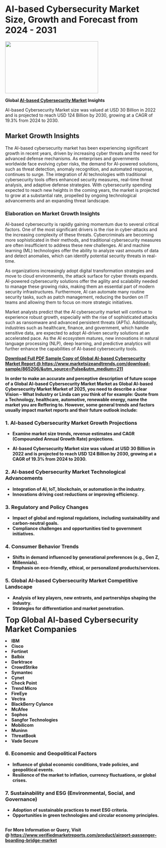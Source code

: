 <H1>AI-based Cybersecurity Market Size, Growth and Forecast from 2024 - 2031</H1><img class="aligncenter size-medium wp-image-584254" src="https://thirdeyenews.in/wp-content/uploads/2024/09/Global-Market-Research-300x168.jpeg" alt="" width="300" height="168" /><p><strong>Global&nbsp;<a href="https://www.marketsizeandtrends.com/download-sample/865206/&amp;utm_source=Pulse&amp;utm_medium=211">AI-based Cybersecurity Market</a> Insights</strong></p><p>AI-based Cybersecurity Market size was valued at USD 30 Billion in 2022 and is projected to reach USD 124 Billion by 2030, growing at a CAGR of 19.3% from 2024 to 2030.</p><p><!DOCTYPE html> <html lang="en"> <head> <meta charset="UTF-8"> <meta name="viewport" content="width=device-width, initial-scale=1.0"> <title>AI-based Cybersecurity Market Growth Insights</title> </head> <body> <h2>Market Growth Insights</h2> <p>The AI-based cybersecurity market has been experiencing significant growth in recent years, driven by increasing cyber threats and the need for advanced defense mechanisms. As enterprises and governments worldwide face evolving cyber risks, the demand for AI-powered solutions, such as threat detection, anomaly recognition, and automated response, continues to surge. The integration of AI technologies with traditional cybersecurity tools offers enhanced security measures, real-time threat analysis, and adaptive defense strategies. With cybersecurity spending expected to reach new heights in the coming years, the market is projected to grow at a substantial rate, propelled by ongoing technological advancements and an expanding threat landscape.</p> <p><strong><a href="#"></a></strong></p> <h3>Elaboration on Market Growth Insights</h3> <p>AI-based cybersecurity is rapidly gaining momentum due to several critical factors. One of the most significant drivers is the rise in cyber-attacks and the increasing complexity of these threats. Cybercriminals are becoming more sophisticated in their methods, and traditional cybersecurity measures are often insufficient to address these new challenges. AI and machine learning (ML) technologies offer the ability to analyze vast amounts of data and detect anomalies, which can identify potential security threats in real-time.</p> <p>As organizations increasingly adopt digital transformation strategies and move to cloud environments, the attack surface for cyber threats expands. AI-powered cybersecurity solutions offer the agility and scalability needed to manage these growing risks, making them an essential part of modern security infrastructures. Furthermore, AI can automate many routine security tasks, such as patch management, reducing the burden on IT teams and allowing them to focus on more strategic initiatives.</p> <p>Market analysts predict that the AI cybersecurity market will continue to experience robust growth, especially with the rise of sophisticated attacks such as ransomware and advanced persistent threats (APTs). Additionally, industries such as healthcare, finance, and government, which handle sensitive data, are expected to adopt AI-driven security solutions at an accelerated pace. As the AI ecosystem matures, new innovations in natural language processing (NLP), deep learning, and predictive analytics will further enhance the capabilities of AI-based cybersecurity tools.</p> <p><strong><a href="#"></p><p><span class=""><strong>Download Full PDF Sample Copy of Global AI-based Cybersecurity Market Report</strong> @ <a href="https://www.marketsizeandtrends.com/download-sample/865206/&amp;utm_source=Pulse&amp;utm_medium=211" target="_blank">https://www.marketsizeandtrends.com/download-sample/865206/&amp;utm_source=Pulse&amp;utm_medium=211</a></span></p><p>In order to make an accurate and perceptive description of future scope of a Global&nbsp;AI-based Cybersecurity Market Market as Global&nbsp;AI-based Cybersecurity Market Market of 2025, you need to describe a clear Vision &ndash; What Industry or Linda can you think of for example: Quote from a Technology, healthcare, automotive, renewable energy, name the market you are Reffering to. However, some general trends and factors usually impact market reports and their future outlook include:</p><h3>1.&nbsp;<strong>AI-based Cybersecurity Market Growth Projections</strong></h3><ul><li>Examine market size trends, revenue estimates and CAGR (Compounded Annual Growth Rate) projections.</li><li><p>AI-based Cybersecurity Market size was valued at USD 30 Billion in 2022 and is projected to reach USD 124 Billion by 2030, growing at a CAGR of 19.3% from 2024 to 2030.</p></li></ul><h3>2.&nbsp;<strong>AI-based Cybersecurity Market Technological Advancements</strong></h3><ul><li>Integration of AI, IoT, blockchain, or automation in the industry.</li><li>Innovations driving cost reductions or improving efficiency.</li></ul><h3>3.&nbsp;<strong>Regulatory and Policy Changes</strong></h3><ul><li>Impact of global and regional regulations, including sustainability and carbon-neutral goals.</li><li>Compliance challenges and opportunities tied to government initiatives.</li></ul><h3>4.&nbsp;<strong>Consumer Behavior Trends</strong></h3><ul><li>Shifts in demand influenced by generational preferences (e.g., Gen Z, Millennials).</li><li>Emphasis on eco-friendly, ethical, or personalized products/services.</li></ul><h3>5.&nbsp;<strong>Global AI-based Cybersecurity Market Competitive Landscape</strong></h3><ul><li>Analysis of key players, new entrants, and partnerships shaping the industry.</li><li>Strategies for differentiation and market penetration.</li></ul><p data-pm-slice="1 1 []"><span style="color: inherit; font-family: inherit; font-size: 25px;">Top Global AI-based Cybersecurity Market Companies</span></p><div class="" data-test-id=""><p><li>IBM</li><li> Cisco</li><li> Fortinet</li><li> Balbix</li><li> Darktrace</li><li> CrowdStrike</li><li> Symantec</li><li> Cynet</li><li> Check Point</li><li> Trend Micro</li><li> FireEye</li><li> Vectra</li><li> BlackBerry Cylance</li><li> McAfee</li><li> Sophos</li><li> Sangfor Technologies</li><li> Mobilicom</li><li> Muninn</li><li> ThreatBook</li><li> Vade Secure</li></p></div><h3>6.&nbsp;<strong>Economic and Geopolitical Factors</strong></h3><ul><li>Influence of global economic conditions, trade policies, and geopolitical events.</li><li>Resilience of the market to inflation, currency fluctuations, or global crises.</li></ul><h3>7.&nbsp;<strong>Sustainability and ESG (Environmental, Social, and Governance)</strong></h3><ul><li>Adoption of sustainable practices to meet ESG criteria.</li><li>Opportunities in green technologies and circular economy principles.</li></ul><h2><strong style="font-size: 14px;">For More Information or Query, Visit @&nbsp;</strong><a style="background-color: #ffffff; font-size: 14px;" href="https://www.marketsizeandtrends.com/report/ai-based-cybersecurity-market/" target="_blank">https://www.verifiedmarketreports.com/product/airport-passenger-boarding-bridge-market</a></h2>
